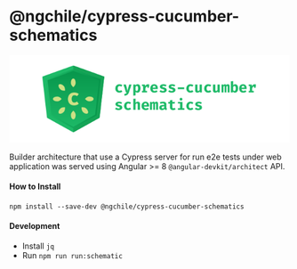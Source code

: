 # @ngchile/cypress-cucumber-schematics

<!-- [![Greenkeeper badge](https://badges.greenkeeper.io/ngChile/ngx-devkit-cypress-builder.svg)](https://greenkeeper.io/)

[circle-ci-image]: https://circleci.com/gh/ngChile/ngx-devkit-cypress-builder.svg?style=svg

[circle-ci-url]: https://circleci.com/gh/ngChile/ngx-devkit-cypress-builder

[npm-nodeico-image]: https://nodei.co/npm/ngx-devkit-cypress-builder.png?downloads=true&downloadRank=true&stars=true
[npm-nodeico-url]: https://nodei.co/npm/ngx-devkit-cypress-builder/


[![Build Status][circle-ci-image]][circle-ci-url] 
[![NPM][npm-nodeico-image]][npm-nodeico-url]  -->

![cypress-cucumber-schematics-logo](/docs/cypress-cucumber-schematics-logo.png) 

Builder architecture that use a Cypress server for run e2e tests under web application was served using Angular >= 8 `@angular-devkit/architect` API.

#### How to Install
```
npm install --save-dev @ngchile/cypress-cucumber-schematics
```

#### Development
- Install `jq`
- Run `npm run run:schematic`
